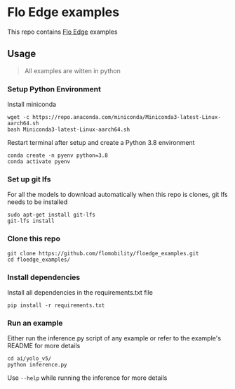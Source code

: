 # Flo Edge examples

This repo contains [Flo Edge](https://wiki.flomobility.com/) examples

## Usage
> All examples are witten in python

### Setup Python Environment
Install miniconda
```
wget -c https://repo.anaconda.com/miniconda/Miniconda3-latest-Linux-aarch64.sh
bash Miniconda3-latest-Linux-aarch64.sh
```
Restart terminal after setup and create a Python 3.8 environment
```
conda create -n pyenv python=3.8
conda activate pyenv
```

### Set up git lfs
For all the models to download automatically when this repo is clones, git lfs needs to be installed
```
sudo apt-get install git-lfs
git-lfs install
```

### Clone this repo
```
git clone https://github.com/flomobility/floedge_examples.git
cd floedge_examples/
```

### Install dependencies
Install all dependencies in the requirements.txt file
```
pip install -r requirements.txt
```

### Run an example
Either run the inference.py script of any example or refer to the example's README for more details
```
cd ai/yolo_v5/
python inference.py
```
Use ```--help``` while running the inference for more details

